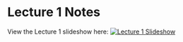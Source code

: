 # Lecture 1 Notes

View the Lecture 1 slideshow here: [![Lecture 1 Slideshow](https://gitpitch.com/assets/badge.svg)](https://gitpitch.com/CWRU-EECS301-F17/syllabus/master?p=/Lectures/Lecture01/Slides)
